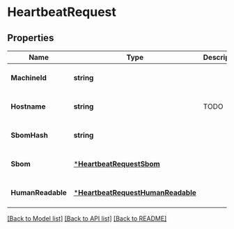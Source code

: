 # HeartbeatRequest

## Properties
Name | Type | Description | Notes
------------ | ------------- | ------------- | -------------
**MachineId** | **string** |  | [optional] [default to null]
**Hostname** | **string** | TODO | [optional] [default to null]
**SbomHash** | **string** |  | [optional] [default to null]
**Sbom** | [***HeartbeatRequestSbom**](heartbeatRequest_sbom.md) |  | [optional] [default to null]
**HumanReadable** | [***HeartbeatRequestHumanReadable**](heartbeatRequest_human_readable.md) |  | [optional] [default to null]

[[Back to Model list]](../README.md#documentation-for-models) [[Back to API list]](../README.md#documentation-for-api-endpoints) [[Back to README]](../README.md)

